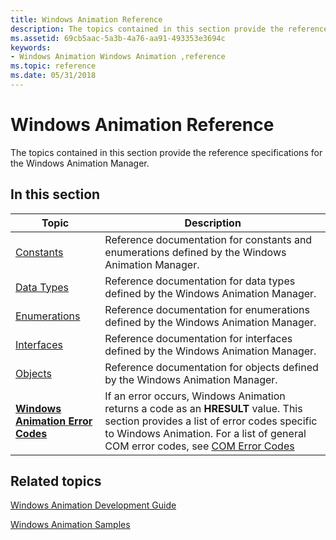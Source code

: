 ```yaml
---
title: Windows Animation Reference
description: The topics contained in this section provide the reference specifications for the Windows Animation Manager.
ms.assetid: 69cb5aac-5a3b-4a76-aa91-493353e3694c
keywords:
- Windows Animation Windows Animation ,reference
ms.topic: reference
ms.date: 05/31/2018
---
```


# Windows Animation Reference

The topics contained in this section provide the reference specifications for the Windows Animation Manager.

## In this section



| Topic                                                                       | Description                                                                                                                                                                                                                                           |
|-----------------------------------------------------------------------------|-------------------------------------------------------------------------------------------------------------------------------------------------------------------------------------------------------------------------------------------------------|
| [Constants](constants.md)<br/>                                       | Reference documentation for constants and enumerations defined by the Windows Animation Manager.<br/>                                                                                                                                           |
| [Data Types](data-types.md)<br/>                                     | Reference documentation for data types defined by the Windows Animation Manager.<br/>                                                                                                                                                           |
| [Enumerations](-enumerations-main.md)<br/>                           | Reference documentation for enumerations defined by the Windows Animation Manager.<br/>                                                                                                                                                         |
| [Interfaces](-interfaces-main.md)<br/>                               | Reference documentation for interfaces defined by the Windows Animation Manager. <br/>                                                                                                                                                          |
| [Objects](-objects-main.md)<br/>                                     | Reference documentation for objects defined by the Windows Animation Manager.<br/>                                                                                                                                                              |
| [**Windows Animation Error Codes**](uianimation-error-codes.md)<br/> | If an error occurs, Windows Animation returns a code as an **HRESULT** value. This section provides a list of error codes specific to Windows Animation. For a list of general COM error codes, see [COM Error Codes](/windows/desktop/com/com-error-codes)<br/> |



 

## Related topics

<dl> <dt>

[Windows Animation Development Guide](windows-animation-developer-guide.md)
</dt> <dt>

[Windows Animation Samples](windows-animation-samples.md)
</dt> </dl>

 

